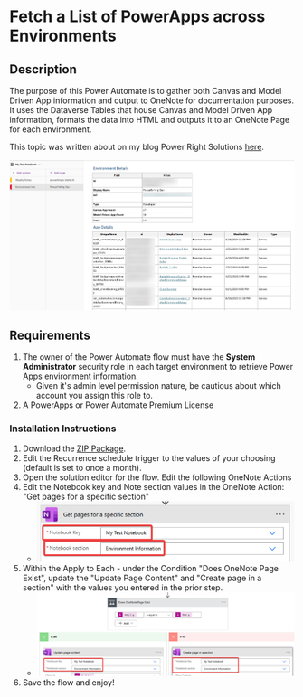 # Fetch a List of PowerApps across Environments

## Description

The purpose of this Power Automate  is to gather both Canvas and Model Driven App information and output to OneNote for documentation purposes. It uses the Dataverse Tables that house Canvas and Model Driven App information, formats the data into HTML and outputs it to an OneNote Page for each environment.

This topic was written about on my blog Power Right Solutions [here](https://powerrightsolutions.com/fetch-powerapps-across-environments).

![OneNote Output](assets/OneNoteOutput.png)

## Requirements

1. The owner of the Power Automate flow must have the **System Administrator** security role in each target environment to retrieve Power Apps environment information.
    -  Given it's admin level permission nature, be cautious about which account you assign this role to.
2. A PowerApps or Power Automate Premium License


### Installation Instructions

1. Download the [ZIP Package](GetCanvasandModelDrivenAppInfo_20250704183641.zip).
2. Edit the Recurrence schedule trigger to the values of your choosing (default is set to once a month).
3. Open the solution editor for the flow. Edit the following OneNote Actions
4. Edit the Notebook key and Note section values in the OneNote Action: "Get pages for a specific section"
    - ![Action 1](assets/OneNoteActionUpdate1.png)
5. Within the Apply to Each - under the Condition "Does OneNote Page Exist", update the "Update Page Content" and "Create page in a section" with the values you entered in the prior step.
    - ![Action 2](assets/OneNoteActionUpdate2.png)
6. Save the flow and enjoy!

